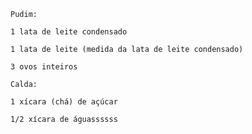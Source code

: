     Pudim:

    1 lata de leite condensado

    1 lata de leite (medida da lata de leite condensado)

    3 ovos inteiros

    Calda:

    1 xícara (chá) de açúcar

    1/2 xícara de águassssss



